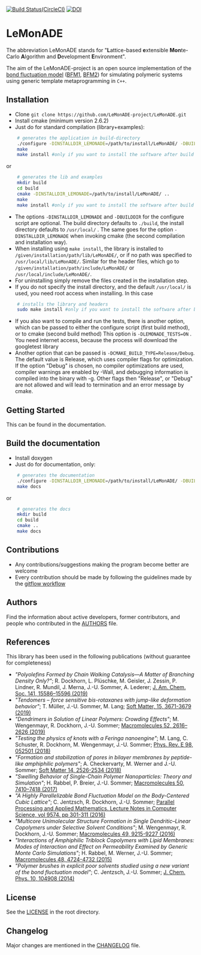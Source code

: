 [![Build Status(CircleCI)](https://circleci.com/gh/LeMonADE-project/LeMonADE.svg?style=svg)](https://circleci.com/gh/LeMonADE-project/LeMonADE)
[![DOI](https://zenodo.org/badge/47562779.svg)](https://zenodo.org/badge/latestdoi/47562779)
# LeMonADE 
The abbreviation LeMonADE stands for 
"**L**attice-based **e**xtensible **Mon**te-Carlo **A**lgorithm and **D**evelopment **E**nvironment".

The aim of the LeMonADE-project is an open source implementation of the 
[bond fluctuation model](https://en.wikipedia.org/wiki/Bond_fluctuation_model) ([BFM1], [BFM2]) for simulating polymeric systems using generic
template metaprogramming in `C++`. 

[BFM1]: http://dx.doi.org/10.1021/ma00187a030  "I. Carmesin, K. Kremer; Macromolecules 21, 2819-2823 (1988)"
 
[BFM2]: http://dx.doi.org/10.1063/1.459901 "H. P. Deutsch, K. Binder; J. Chem. Phys. 94, 2294-2304 (1990)"


## Installation

* Clone `git clone https://github.com/LeMonADE-project/LeMonADE.git`
* Install cmake (minimum version 2.6.2)
* Just do for standard compilation (library+examples):

````sh
    # generates the application in build-directory
    ./configure -DINSTALLDIR_LEMONADE=/path/to/install/LeMonADE/ -DBUILDDIR=/path/to/build/ 
    make
    make install #only if you want to install the software after build
````

 or
 
````sh
    # generates the lib and examples
    mkdir build
    cd build
    cmake -DINSTALLDIR_LEMONADE=/path/to/install/LeMonADE/ ..
    make
    make install #only if you want to install the software after build
````

* The options `-DINSTALLDIR_LEMONADE` and `-DBUILDDIR` for the configure script are 
  optional. The build directory defaults to `./build`, the install directory defaults
  to `/usr/local/` . The same goes for the option `-DINSTALLDIR_LEMONADE` when invoking 
  cmake (the second compilation and installation way).
* When installing using `make install`, the library is installed to
  `/given/installation/path/lib/LeMonADE/`, or if no path was specified to
  `/usr/local/lib/LeMonADE/`. Similar for the header files, which go to
  `/given/installation/path/include/LeMonADE/` or `/usr/local/include/LeMonADE/`.
* For uninstalling simply remove the files created in the installation step.
* If you do not specify the install directory, and the default `/usr/local/` is used,
  you need root access when installing. In this case

````sh
    # installs the library and headers
    sudo make install #only if you want to install the software after build
````
* If you also want to compile and run the tests, there is another option, which can be
  passed to either the configure script (first build method), or to cmake (second build method)
  This option is `-DLEMONADE_TESTS=ON` . You need internet access, because the process will
  download the googletest library
* Another option that can be passed is `-DCMAKE_BUILD_TYPE=Release/Debug`. The default value 
  is Release, which uses compiler flags for optimization. If the option "Debug" is chosen,
  no compiler optimizations are used, compiler warnings are enabled by -Wall, and 
  debugging information is compiled into the binary with -g. Other flags then "Release",
  or "Debug" are not allowed and will lead to termination and an error message by cmake.

## Getting Started

This can be found in the documentation.


## Build the documentation

* Install doxygen 
* Just do for documentation, only:

````sh
    # generates the documentation
    ./configure -DINSTALLDIR_LEMONADE=/path/to/install/LeMonADE/ -DBUILDDIR=/path/to/build/ 
    make docs
````

or

```sh
    # generates the docs
    mkdir build
    cd build
    cmake ..
    make docs
```


## Contributions

* Any contributions/suggestions making the program become better are welcome
* Every contribution should be made by following the guidelines made by the [gitflow workflow](https://www.atlassian.com/git/tutorials/comparing-workflows/gitflow-workflow)


## Authors

Find the information about active developers, former contributors, and people who contributed in the [AUTHORS](AUTHORS.md) file.

## References

This library has been used in the following publications (without guarantee for completeness)
* *"Polyolefins Formed by Chain Walking Catalysis—A Matter of Branching Density Only?"*; R. Dockhorn, L. Pl&uuml;schke, M. Geisler, J. Zessin, P. Lindner, R. Mundil, J. Merna, J.-U. Sommer, A. Lederer; [J. Am. Chem. Soc. 141, 15586–15596 (2019)](https://pubs.acs.org/doi/10.1021/jacs.9b06785)
* *"Tendomers – force sensitive bis-rotaxanes with jump-like deformation behavior"*; T. M&uuml;ller, J.-U. Sommer, M. Lang; [Soft Matter, 15, 3671-3679  (2019)](https://doi.org/10.1039/C9SM00292H)
* *"Dendrimers in Solution of Linear Polymers: Crowding Effects"*; M. Wengenmayr, R. Dockhorn, J.-U. Sommer; [Macromolecules 52, 2616–2626 (2019)](https://doi.org/10.1021/acs.macromol.9b00010)
* *"Testing the physics of knots with a Feringa nanoengine"*; M. Lang, C. Schuster, R. Dockhorn, M. Wengenmayr, J.-U. Sommer; [Phys. Rev. E 98, 052501 (2018)](https://doi.org/10.1103/PhysRevE.98.052501)
* *"Formation and stabilization of pores in bilayer membranes by peptide-like amphiphilic polymers"*;  A. Checkervarty, M. Werner and J.-U. Sommer; [Soft Matter 14, 2526-2534 (2018)](https://doi.org/10.1039/C7SM02404E)
* *"Swelling Behavior of Single-Chain Polymer Nanoparticles: Theory and Simulation"*; H. Rabbel, P. Breier, J.-U. Sommer; [Macromolecules 50, 7410–7418 (2017)](https://doi.org/10.1021/acs.macromol.7b01379)
* *"A Highly Parallelizable Bond Fluctuation Model on the Body-Centered Cubic Lattice"*; C. Jentzsch, R. Dockhorn, J.-U. Sommer; [Parallel Processing and Applied Mathematics. Lecture Notes in Computer Science, vol 9574. pp 301-311 (2016)](http://dx.doi.org/10.1007/978-3-319-32152-3_28)
* *"Multicore Unimolecular Structure Formation in Single Dendritic–Linear Copolymers under Selective Solvent Conditions"*; M. Wengenmayr, R. Dockhorn, J.-U. Sommer; [Macromolecules 49, 9215-9227 (2016)](http://dx.doi.org/10.1021/acs.macromol.6b01712)
* *"Interactions of Amphiphilic Triblock Copolymers with Lipid Membranes: Modes of Interaction and Effect on Permeability Examined by Generic Monte Carlo Simulations"*; H. Rabbel, M. Werner, J.-U. Sommer; [Macromolecules 48, 4724-4732 (2015)](http://dx.doi.org/10.1021/acs.macromol.5b00720)
* *"Polymer brushes in explicit poor solvents studied using a new variant of the bond fluctuation model"*; C. Jentzsch, J.-U. Sommer; [J. Chem. Phys. 10, 104908 (2014)](http://dx.doi.org/10.1063/1.4895555)    


## License

See the [LICENSE](LICENSE) in the root directory.

## Changelog

Major changes are mentioned in the [CHANGELOG](CHANGELOG.md) file.

